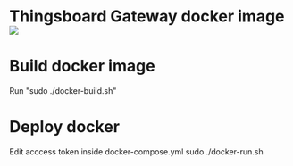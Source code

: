 # Thingsboard Gateway docker image [![](https://images.microbadger.com/badges/version/gmatheu/thingsboard-gateway.svg)](https://microbadger.com/images/gmatheu/thingsboard-gateway "Get your own version badge on microbadger.com")

# Build docker image
Run "sudo ./docker-build.sh"

# Deploy docker
Edit acccess token inside docker-compose.yml
sudo ./docker-run.sh

